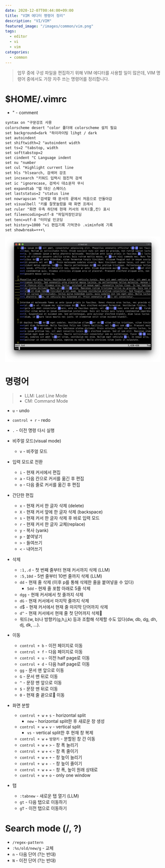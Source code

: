 ```yaml
---
date: 2020-12-07T00:44:00+09:00
title: "VIM 에디터 명령어 정리"
description: "VI/VIM"
featured_image: "/images/common/vim.png"
tags:
  - editor
  - vi
  - vim
categories:
  - common
---
```


> 업무 중에 구성 파일을 편집하기 위해 VIM 에디터를 사용할 일이 많은데, VIM 명령어 중에서도 가장 자주 쓰는 명령어를 정리합니다.

# $HOME/.vimrc

- " - comment

```vim
syntax on "구문강조 사용
colorscheme desert "color 폴더에 colorscheme 설치 필요
set background=dark "하이라이팅 lihgt / dark
set autoindent
set shiftwidth=2 "autoindent width
set ts=2 "tabstop, width
set softtabstop=2
set cindent "C Language indent
set nu "number
set cul "Highlight current line
set hls "hlsearch, 검색어 강조
set incsearch "키워드 입력시 점진적 검색
set ic "ignorecase, 검색시 대소문자 무시
set expandtab "탭 대신 스페이스
set laststatus=2 "status line
set nowrapscan "검색할 때 문서의 끝에서 처음으로 안돌아감
set visualbell "키를 잘못눌렀을 때 화면 프레시
set ruler "화면 우측 하단에 현재 커서의 위치(줄,칸) 표시
set fileencoding=utf-8 "파일저장인코딩
set tenc=utf-8 "터미널 인코딩
set history=1000 "vi 편집기록 기억갯수 .viminfo에 기록
set showbreak=+++\
```

![vim](/images/common/vim.png)

# 명령어

> - LLM: Last Line Mode
> - CM: Command Mode

- `u` - undo
- `control + r` - redo
- `.` - 이전 명령 다시 실행

- 비주얼 모드(visual mode)
  - `v` - 비주얼 모드

- 입력 모드로 전환
  - `i` - 현재 커서에서 편집
  - `a` - 다음 칸으로 커서를 옮긴 후 편집
  - `o` - 다음 줄로 커서를 옮긴 후 편집

- 간단한 편집
  - `x` - 현재 커서 한 글자 삭제 (delete)
  - `X` - 현재 커서 앞에 한 글자 삭제 (backspace)
  - `s` - 현재 커서 한 글자 삭제 후 바로 입력 모드
  - `r` - 현재 커서 한 글자 교체(replace)
  - `y` - 복사 (yank)
  - `p` - 붙여넣기
  - `>` - 들여쓰기
  - `<` - 내어쓰기


- 삭제
  - `:1,.d` - 첫 번째 줄부터 현재 커서까지 삭제 (LLM)
  - `:5,10d` - 5번 줄부터 10번 줄까지 삭제 (LLM)
  - `dd` - 현재 줄 삭제 (이후 p를 통해 삭제한 줄을 붙여넣을 수 있다)
    - `5dd` - 현재 줄 포함 아래로 5줄 삭제
  - `dgg` - 현재 커서에서 첫 줄까지 삭제
  - `dG` - 현재 커서에서 마지막 줄까지 삭제
  - `d`$ - 현재 커서에서 현재 줄 마지막 단어까지 삭제
  - `d^` - 현재 커서에서 현재 줄 첫 단어까지 삭제
  - 워드(w, b)나 방향키(g,h,j,k) 등과 조합해 삭제할 수도 있다(dw, db, dg, dh, dj, dk, ...).

- 이동
  - `control + b` - 이전 페이지로 이동
  - `control + f` - 다음 페이지로 이동
  - `control + u` - 이전 half page로 이동
  - `control + d` - 다음 half page로 이동
  - `gg` - 문서 맨 앞으로 이동
  - `G` - 문서 맨 뒤로 이동
  - `^` - 문장 맨 앞으로 이동
  - `$` - 문장 맨 뒤로 이동 
  - `0` - 현재 줄 끝으로 이동

- 화면 분할
  - `control + w` + `s` - horizontal split
    - `new` - horizontal split한 후 새로운 창 생성
  - `control + w` + `v` - vertical split
    - `vs` - vertical split한 후 현재 창 복제
  - `control + w` + `방향키` - 분할된 창 간 이동
  - `control + w` + `>` - 창 폭 늘리기
  - `control + w` + `<` - 창 폭 줄이기
  - `control + w` + `+` - 창 높이 늘리기
  - `control + w` + `-` - 창 높이 줄이기
  - `control + w` + `=` - 창 폭, 높이 원래 상태로
  - `control + w` + `o` - only one window

- 탭
  - `:tabnew` - 새로운 탭 열기 (LLM)
  - `gt` - 다음 탭으로 이동하기
  - `gT` - 이전 탭으로 이동하기

# Search mode (/, ?)

- `/regex-pattern`
- `:%s/old/new/g` - 교체
- `n` - 다음 단어 (?는 반대)
- `N` - 이전 단어 (?는 반대)
